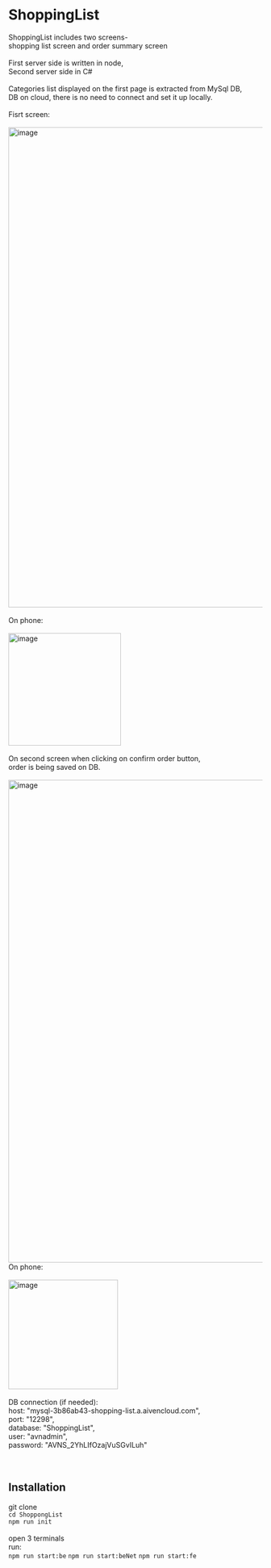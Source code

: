 # ShoppingList

ShoppingList includes two screens- <br />
shopping list screen and order summary screen <br />
<br />
First server side is written in node, <br />
Second server side in C# <br />
<br />
Categories list displayed on the first page is extracted from MySql DB, <br />
DB on cloud, there is no need to connect and set it up locally. <br /> <br />
Fisrt screen:
<br />
<br />
<img width="952" alt="image" src="https://github.com/ShaharShimoni/ShoppingListFix/assets/57682267/78837bbc-7ec1-4184-944b-c4ecb2f06ffe">
<br />
<br />
On phone: 
<br />
<br />
<img width="223" alt="image" src="https://github.com/ShaharShimoni/ShoppingListFix/assets/57682267/d49e1996-51ab-4942-9952-2a101c5dd213">
<br />
<br />
On second screen when clicking on confirm order button, <br />
order is being saved on DB. <br /> <br />
<img width="957" alt="image" src="https://github.com/ShaharShimoni/ShoppingListFix/assets/57682267/356c7014-325f-4526-b04e-2a3f34fd48b6">
<br />
On phone:
<br />
<br />
<img width="217" alt="image" src="https://github.com/ShaharShimoni/ShoppingListFix/assets/57682267/fe2d3712-28c8-4463-af34-a749367c3e34">
<br />
<br />
DB connection (if needed): <br />
host: "mysql-3b86ab43-shopping-list.a.aivencloud.com", <br />
port: "12298", <br />
database: "ShoppingList", <br />
user: "avnadmin", <br />
password: "AVNS_2YhLIfOzajVuSGvILuh" <br />
<br />
<br />

## Installation

git clone <br />
`cd ShoppongList` <br />
`npm run init` <br />
<br />
open 3 terminals <br />
run: <br />
`npm run start:be`
`npm run start:beNet`
`npm run start:fe`
